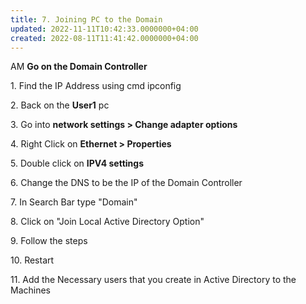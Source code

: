 ```yaml
---
title: 7. Joining PC to the Domain
updated: 2022-11-11T10:42:33.0000000+04:00
created: 2022-08-11T11:41:42.0000000+04:00
---
```


AM
**Go on the Domain Controller**

1\. Find the IP Address using cmd ipconfig

2\. Back on the **User1** pc

3\. Go into **network settings \> Change adapter options**

4\. Right Click on **Ethernet \> Properties**

5\. Double click on **IPV4 settings**

6\. Change the DNS to be the IP of the Domain Controller

7\. In Search Bar type "Domain"

8\. Click on "Join Local Active Directory Option"

9\. Follow the steps

10\. Restart

11\. Add the Necessary users that you create in Active Directory to the Machines

